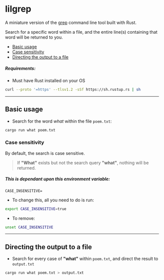 # lilgrep

A miniature version of the [grep](https://www.gnu.org/software/grep/manual/grep.html) command line tool built with Rust.

Search for a specific word within a file, and the entire line(s) containing that word will be returned to you.

- [Basic usage](#basic-usage)
- [Case sensitivity](#case-sensitivity)
- [Directing the output to a file](#directing-the-output-to-a-file)


##### Requirements:
- Must have Rust installed on your OS

```zsh
curl --proto '=https' --tlsv1.2 -sSf https://sh.rustup.rs | sh
```

---

## Basic usage

- Search for the word *what* within the file `poem.txt`:

```zsh
cargo run what poem.txt
```

### Case sensitivity

By default, the search is case sensitive.
> If **"What"** exists but not the search query **"what"**, nothing will be returned.

##### This is dependant upon this environment variable:

```env
CASE_INSENSITIVE=
```

- To change this, all you need to do is run:

```zsh
export CASE_INSENSITIVE=true
```

- To remove:

```zsh
unset CASE_INSENSITIVE
```

---

## Directing the output to a file

- Search for every case of **"what"** within `poem.txt`, and direct the result to `output.txt`

```zsh
cargo run what poem.txt > output.txt
```